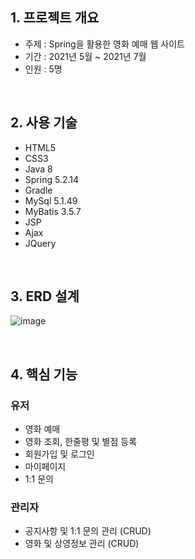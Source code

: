 ## 1. 프로젝트 개요
- 주제 : Spring을 활용한 영화 예매 웹 사이트
- 기간 : 2021년 5월 ~ 2021년 7월
- 인원 : 5명

<br>

## 2. 사용 기술
  - HTML5
  - CSS3
  - Java 8
  - Spring 5.2.14
  - Gradle
  - MySql 5.1.49
  - MyBatis 3.5.7
  - JSP
  - Ajax
  - JQuery
  
<br>

## 3. ERD 설계
![image](https://user-images.githubusercontent.com/79566221/141672924-045dbfdc-4318-4fa7-ba26-10307d1a99e4.png)

<br>

## 4. 핵심 기능

### 유저
- 영화 예매
- 영화 조회, 한줄평 및 별점 등록
- 회원가입 및 로그인
- 마이페이지 
- 1:1 문의 

### 관리자
- 공지사항 및 1:1 문의 관리 (CRUD)
- 영화 및 상영정보 관리 (CRUD)
